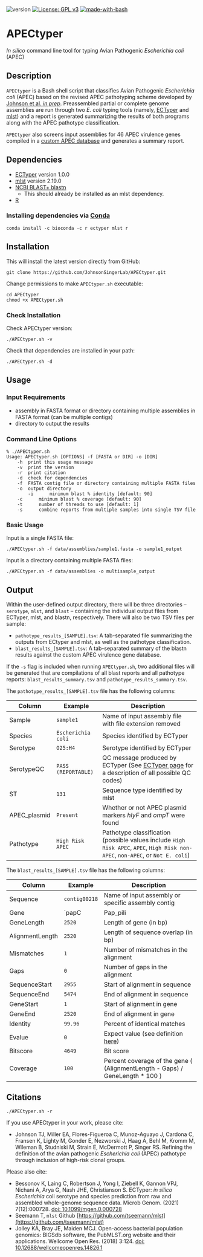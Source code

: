 ![version](https://img.shields.io/badge/version-1.0.0-blue)
[![License: GPL v3](https://img.shields.io/badge/License-GPL%20v3-green.svg)](https://www.gnu.org/licenses/old-licenses/gpl-3.0.en.html)
[![made-with-bash](https://img.shields.io/badge/Made%20with-Bash-1f425f.svg)](https://www.gnu.org/software/bash/)

# APECtyper

*In silico* command line tool for typing Avian Pathogenic *Escherichia coli* (APEC)
 
## Description

`APECtyper` is a Bash shell script that classifies Avian Pathogenic *Escherichia coli* (APEC) based on the revised APEC pathotyping scheme developed by [Johnson et al. *in prep*](). Preassembled partial or complete genome assemblies are run through two *E. coli* typing tools (namely, [ECTyper](https://github.com/phac-nml/ecoli_serotyping) and [mlst](https://github.com/tseemann/mlst)) and a report is generated summarizing the results of both programs along with the APEC pathotype classification.  

`APECtyper` also screens input assemblies for 46 APEC virulence genes compiled in a [custom APEC database](https://github.com/JohnsonSingerLab/APEC_VF_database) and generates a summary report.
 

## Dependencies

* [ECTyper](https://github.com/phac-nml/ecoli_serotyping) version 1.0.0
* [mlst](https://github.com/tseemann/mlst) version 2.19.0
* [NCBI BLAST+ blastn](https://www.ncbi.nlm.nih.gov/books/NBK569861/?report=reader&%2F%3Freport=reader)
    * This should already be installed as an mlst dependency. 
* [R](https://cran.r-project.org)

### Installing dependencies via [Conda](https://bioconda.github.io/user/install.html)

```
conda install -c bioconda -c r ectyper mlst r
```

## Installation

This will install the latest version directly from GitHub:

```
git clone https://github.com/JohnsonSingerLab/APECtyper.git
```

Change permissions to make `APECtyper.sh` executable:
```
cd APECtyper
chmod +x APECtyper.sh
```

### Check Installation

Check APECtyper version:

```
./APECtyper.sh -v
```

Check that dependencies are installed in your path:

```
./APECtyper.sh -d
```

## Usage

### Input Requirements

* assembly in FASTA format or directory containing multiple assemblies in FASTA format (can be multiple contigs)
* directory to output the results

### Command Line Options

```
% ./APECtyper.sh
Usage: APECtyper.sh [OPTIONS] -f [FASTA or DIR] -o [DIR]
	-h	print this usage message
	-v	print the version
	-r	print citation
	-d	check for dependencies
	-f	FASTA contig file or directory containing multiple FASTA files
	-o	output directory
        -i      minimum blast % identity [default: 90]
	-c      minimum blast % coverage [default: 90]
	-t      number of threads to use [default: 1]
	-s      combine reports from multiple samples into single TSV file
```

### Basic Usage

Input is a single FASTA file:
```
./APECtyper.sh -f data/assemblies/sample1.fasta -o sample1_output
```

Input is a directory containing multiple FASTA files:
```
./APECtyper.sh -f data/assemblies -o multisample_output
```

## Output

Within the user-defined output directory, there will be three directories – `serotype`, `mlst`, and `blast` – containing the individual output files from ECTyper, mlst, and blastn, respectively. There will also be two TSV files per sample: 

* `pathotype_results_[SAMPLE].tsv`: A tab-separated file summarizing the outputs from ECtyper and mlst, as well as the pathotype classification.
* `blast_results_[SAMPLE].tsv`: A tab-separated summary of the blastn results against the custom APEC virulence gene database. 

If the `-s` flag is included when running `APECtyper.sh`, two additional files will be generated that are compilations of all blast reports and all pathotype reports: `blast_results_summary.tsv` and `pathotype_results_summary.tsv`.  

The `pathotype_results_[SAMPLE].tsv` file has the following columns:  

Column | Example | Description
-------|---------|------------
Sample | `sample1` | Name of input assembly file with file extension removed
Species | `Escherichia coli` | Species identified by ECTyper
Serotype | `O25:H4` | Serotype identified by ECTyper
SerotypeQC | `PASS (REPORTABLE)` | QC message produced by ECTyper (See [ECTyper page](https://github.com/phac-nml/ecoli_serotyping#quality-control-qc-module) for a description of all possible QC codes) 
ST | `131` | Sequence type identified by mlst
APEC_plasmid | `Present` | Whether or not APEC plasmid markers *hlyF* and *ompT* were found
Pathotype | `High Risk APEC` | Pathotype classification (possible values include `High Risk APEC`, `APEC`, `High Risk non-APEC`, `non-APEC`, or `Not E. coli`)

The `blast_results_[SAMPLE].tsv` file has the following columns:

Column | Example | Description
-------|---------|------------
Sequence | `contig00218` | Name of input assembly or specific assembly contig 
Gene | `papC|Pap_pili|CP000468.1` | APEC virulence gene name
GeneLength | `2520` | Length of gene (in bp)
AlignmentLength | `2520` | Length of sequence overlap (in bp)
Mismatches | `1` | Number of mismatches in the alignment
Gaps | `0` | Number of gaps in the alignment
SequenceStart | `2955` | Start of alignment in sequence
SequenceEnd | `5474` | End of alignment in sequence
GeneStart | `1` | Start of alignment in gene
GeneEnd | `2520` | End of alignment in gene
Identity | `99.96` | Percent of identical matches
Evalue | `0` | Expect value (see definition [here](https://blast.ncbi.nlm.nih.gov/Blast.cgi?CMD=Web&PAGE_TYPE=BlastDocs&DOC_TYPE=FAQ#expect))
Bitscore | `4649` | Bit score
Coverage | `100` | Percent coverage of the gene ( (AlignmentLength - Gaps) / GeneLength * 100 )

## Citations

```
./APECtyper.sh -r
```

If you use APECtyper in your work, please cite:  

* Johnson TJ, Miller EA, Flores-Figueroa C, Munoz-Aguayo J, Cardona C, Fransen K, Lighty M, Gonder E, Nezworski J, Haag A, Behl M, Kromm M, Wileman B, Studniski M, Strain E, McDermott P, Singer RS. Refining the definition of the avian pathogenic *Escherichia coli* (APEC) pathotype through inclusion of high-risk clonal groups.  

Please also cite:

* Bessonov K, Laing C, Robertson J, Yong I, Ziebell K, Gannon VPJ, Nichani A, Arya G, Nash JHE, Christianson S. ECTyper: *in silico Escherichia* coli serotype and species prediction from raw and assembled whole-genome sequence data. Microb Genom. (2021) 7(12):000728. [doi: 10.1099/mgen.0.000728](https://pubmed.ncbi.nlm.nih.gov/34860150/)
* Seemann T, `mlst` Github [https://github.com/tseemann/mlst](https://github.com/tseemann/mlst)
* Jolley KA, Bray JE, Maiden MCJ. Open-access bacterial population genomics: BIGSdb software, the PubMLST.org website and their applications. Wellcome Open Res. (2018) 3:124. [doi: 10.12688/wellcomeopenres.14826.1](https://pubmed.ncbi.nlm.nih.gov/30345391/)
